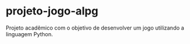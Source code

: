 # projeto-jogo-alpg
Projeto acadêmico com o objetivo de desenvolver um jogo utilizando a linguagem Python.
